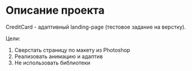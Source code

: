 # Описание проекта
CreditCard - адаптивный landing-page (тестовое задание на верстку).

Цели:
1. Сверстать страницу по макету из Photoshop
2. Реализовать анимацию и адаптив
3. Не использовать библиотеки
